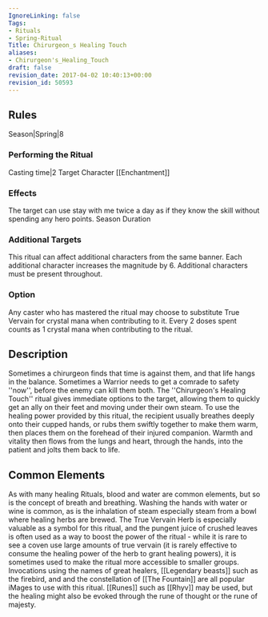 ```yaml
---
IgnoreLinking: false
Tags:
- Rituals
- Spring-Ritual
Title: Chirurgeon_s Healing Touch
aliases:
- Chirurgeon's_Healing_Touch
draft: false
revision_date: 2017-04-02 10:40:13+00:00
revision_id: 50593
---
```


## Rules
Season|Spring|8
### Performing the Ritual
Casting time|2 Target Character
[[Enchantment]] 
### Effects
The target can use stay with me twice a day as if they know the skill without spending any hero points. 
Season Duration
### Additional Targets
This ritual can affect additional characters from the same banner. Each additional character increases the magnitude by 6. Additional characters must be present throughout.
### Option
Any caster who has mastered the ritual may choose to substitute True Vervain for crystal mana when contributing to it. Every 2 doses spent counts as 1 crystal mana when contributing to the ritual.
## Description
Sometimes a chirurgeon finds that time is against them, and that life hangs in the balance. Sometimes a Warrior needs to get a comrade to safety ''now'', before the enemy can kill them both. The ''Chirurgeon's Healing Touch'' ritual gives immediate options to the target, allowing them to quickly get an ally on their feet and moving under their own steam.
To use the healing power provided by this ritual, the recipient usually breathes deeply onto their cupped hands, or rubs them swiftly together to make them warm, then places them on the forehead of their injured companion. Warmth and vitality then flows from the lungs and heart, through the hands, into the patient and jolts them back to life.
## Common Elements
As with many healing Rituals, blood and water are common elements, but so is the concept of breath and breathing. Washing the hands with water or wine is common, as is the inhalation of steam especially steam from a bowl where healing herbs are brewed. The True Vervain Herb is especially valuable as a symbol for this ritual, and the pungent juice of crushed leaves is often used as a way to boost the power of the ritual - while it is rare to see a coven use large amounts of true vervain (it is rarely effective to consume the healing power of the herb to grant healing powers), it is sometimes used to make the ritual more accessible to smaller groups. 
Invocations using the names of great healers, [[Legendary beasts]] such as the firebird, and and the constellation of [[The Fountain]] are all popular iMages to use with this ritual. [[Runes]] such as [[Rhyv]] may be used, but the healing might also be evoked through the rune of thought or the rune of majesty.